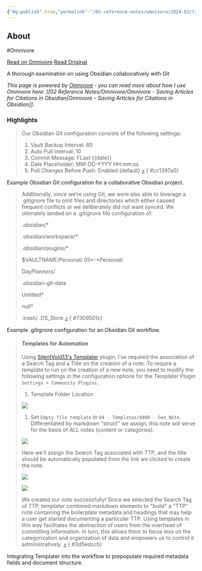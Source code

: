 ```yaml
---
{"dg-publish":true,"permalink":"/02-reference-notes/omnivore/2024-03/trusted-sec-obsidian-taming-a-collective-consciousness/","title":"TrustedSec - Obsidian - Taming a Collective Consciousness\n","metatags":{"description":"A thorough examination on using Obsidian collaboratively with Git","og:image":"https://i.imgur.com/LmCg5HX.png"},"tags":["MMW-Dev/Workflow"]}
---
```



## About

#Omnivore

[Read on Omnivore](https://omnivore.app/me/trusted-sec-obsidian-taming-a-collective-consciousness-18e56204d1d)
[Read Original](https://www.trustedsec.com/blog/obsidian-taming-a-collective-consciousness)

A thorough examination on using Obsidian collaboratively with Git

_This page is powered by [Omnivore](https://omnivore.app) ‐ you can read more about how I use Omnivore here: [[02 Reference Notes/Omnivore/Omnivore - Saving Articles for Citations in Obsidian\|Omnivore - Saving Articles for Citations in Obsidian]]._

### Highlights

> Our Obsidian Git configuration consists of the following settings:
> 
> 1. Vault Backup Interval: 60 
> 2. Auto Pull Interval: 10 
> 3. Commit Message: FLast {{date}} 
> 4. Date Placeholder: MM-DD-YYYY HH:mm:ss 
> 5. Pull Changes Before Push: Enabled (default) [⤴️](https://omnivore.app/me/trusted-sec-obsidian-taming-a-collective-consciousness-18e56204d1d#cc1397a0-1e56-4970-bc53-9345a9479ead) 
{ #cc1397a0}


Example Obsidian Git configuration for a collaborative Obsidian project.

> Additionally, since we’re using Git, we were also able to leverage a .gitignore file to omit files and directories which either caused frequent conflicts or we deliberately did not want synced. We ultimately landed on a .gitignore file configuration of:
> 
> .obsidian/*
> 
> 
> .obsidian/workspace/*
> 
> 
> .obsidian/plugins/*
> 
> 
> $VAULTNAME/Personal/
> 05*-*Personal/
> 
> 
> Day*Planners/*
> 
> 
> .obsidian-git-data
> 
> 
> Untitled*
> 
> null*
> 
> 
> .trash/
> .DS_Store [⤴️](https://omnivore.app/me/trusted-sec-obsidian-taming-a-collective-consciousness-18e56204d1d#7309501c-8366-4a7d-b0f2-9928151f537e) 
{ #7309501c}


Example .gitignore configuration for an Obsidian Git workflow.

> #### Templates for Automation
> 
> Using [SilentVoid13's Templater](https://github.com/SilentVoid13/Templater) plugin, I’ve required the association of a Search Tag and a Title on the creation of a note. To require a template to run on the creation of a new note, you need to modify the following settings in the configuration options for the Templater Plugin `Settings > Community Plugins`.
> 
> 1. Template Folder Location
> 
> ![](https://proxy-prod.omnivore-image-cache.app/0x0,sLfpc5lhxF1iZAjocUOYWWYj5hTGuldXJ-ZrZhhioYlw/https://www.trustedsec.com/wp-content/uploads/2021/09/Pasted-image-20210901152630.png)
> 
> 1. Set `Empty file template` to `04 - Templates/0400 - Gen_Note`. Differentiated by markdown "struct" we assign, this note will serve for the basis of _ALL_ notes (content or categories).
> 
> ![](https://proxy-prod.omnivore-image-cache.app/0x0,soqOTxlwGb68wmfgr7YkPQXDKApBwnHK_ZUnBSC_iGJY/https://www.trustedsec.com/wp-content/uploads/2021/09/Pasted-image-20210901152742.png)
> 
> Here we'll assign the Search Tag associated with TTP, and the title should be automatically populated from the link we clicked to create the note.
> 
> ![](https://proxy-prod.omnivore-image-cache.app/0x0,s9l3rsTMIYnOpmSeedH4vZP6KpXmEA9Sv5p-nkg8rLZE/https://www.trustedsec.com/wp-content/uploads/2021/09/Pasted-image-20210901152436.png)
> 
> ![](https://proxy-prod.omnivore-image-cache.app/0x0,s1PTUdbr0yLIPLNCO-dgV5EBKAzpdnqsmaOf9p_MH_Mo/https://www.trustedsec.com/wp-content/uploads/2021/09/Pasted-image-20210901152954.png)
> 
>   
> We created our note successfully! Since we selected the Search Tag of TTP, templater combined markdown elements to "build" a "TTP" note containing the boilerplate metadata and headings that may help a user get started documenting a particular TTP. Using templates in this way facilitates the abstraction of users from the overhead of committing information. In turn, this allows them to focus less on the categorization and organization of data and empowers us to control it administratively. [⤴️](https://omnivore.app/me/trusted-sec-obsidian-taming-a-collective-consciousness-18e56204d1d#3d5edccb-c393-467a-8676-ced8aa1d67a2) 
{ #3d5edccb}


Integrating Templater into the workflow to prepopulate required metadata fields and document structure.

